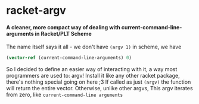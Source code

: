 # racket-argv
#### A cleaner, more compact way of dealing with current-command-line-arguments in Racket/PLT Scheme

The name itself says it all - we don't have `(argv 1)`
in scheme, we have 
```scm
(vector-ref (current-command-line-arguments) 0)
```

So I decided to define an easier way of interacting with it, a way most programmers are used to: argv!
Install it like any other racket package, there's nothing special going on here ;3
If called as just `(argv)` the function will return the entire vector. Otherwise, unlike other argvs, 
This argv iterates from zero, like 
`current-command-line arguments`
